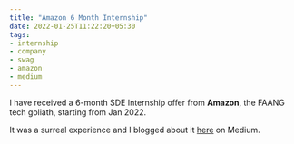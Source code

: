 ```yaml
---
title: "Amazon 6 Month Internship"
date: 2022-01-25T11:22:20+05:30
tags:
- internship
- company
- swag
- amazon
- medium
---
```


I have received a 6-month SDE Internship offer from **Amazon**, the FAANG tech goliath, starting from Jan 2022.

It was a surreal experience and I blogged about it [here](https://medium.com/@SabujJanaCodes/amazon-6m-internship-cdd89f6a5431) on Medium. 

